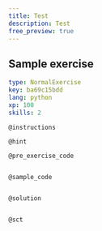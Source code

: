 ```yaml
---
title: Test
description: Test
free_preview: true
---
```


## Sample exercise

```yaml
type: NormalExercise
key: ba69c15bdd
lang: python
xp: 100
skills: 2
```



`@instructions`


`@hint`


`@pre_exercise_code`
```{python}

```

`@sample_code`
```{python}

```

`@solution`
```{python}

```

`@sct`
```{python}

```

